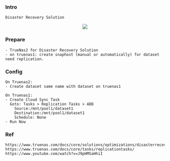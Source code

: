 
### Intro
    Disaster Recovery Solution
   
   <p align="center"><img src="https://github.com/hieunt84/play-truenas/blob/master/images/ cross-site-disaster-recovery.PNG" /></p>

### Prepare
    - TrueNas2 for Disaster Recovery Solution
    - on truenas1: create snaphost (manual or automatically) for dataset need replication.

### Config
    On Truenas2:
    - Create dataset same name with dataset on truenas1

    On Truenas1:
    - Create Cloud Sync Task
      Goto: Tasks > Replication Tasks > ADD
        Source:/mnt/pool1/dataset1
        Destination:/mnt/pool1/dataset1
        Schedule: None
    - Run Now
    
### Ref
    https://www.truenas.com/docs/core/solutions/optimizations/disasterrecovery/
    https://www.truenas.com/docs/core/tasks/replicationtasks/
    https://www.youtube.com/watch?v=J9pHMSaHhiI
   